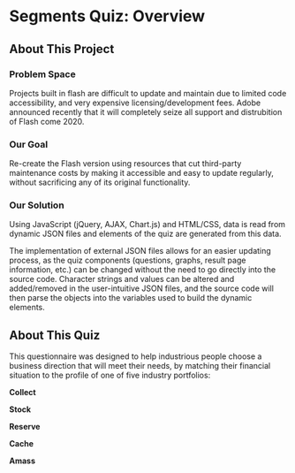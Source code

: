 # Segments Quiz: Overview #

## About This Project ##

### Problem Space ###

Projects built in flash are difficult to update and maintain due to limited code accessibility, and very expensive licensing/development fees. Adobe announced recently that it will completely seize all support and distrubition of Flash come 2020.

### Our Goal ###

Re-create the Flash version using resources that cut third-party maintenance costs by making it accessible and easy to update regularly, without sacrificing any of its original functionality. 

### Our Solution ###

Using JavaScript (jQuery, AJAX, Chart.js) and HTML/CSS, data is read from dynamic JSON files and elements of the quiz are generated from this data.

The implementation of external JSON files allows for an easier updating process, as the quiz components (questions, graphs, result page information, etc.) can be changed without the need to go directly into the source code. Character strings and values can be altered and added/removed in the user-intuitive JSON files, and the source code will then parse the objects into the variables used to build the dynamic elements.

## About This Quiz ##

This questionnaire was designed to help industrious people choose a business direction that will meet their needs, by matching their financial situation to the profile of one of five industry portfolios:

**Collect**

**Stock**

**Reserve**

**Cache**

**Amass**

